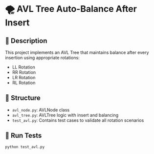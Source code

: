 # 🌪️ AVL Tree Auto-Balance After Insert

## 📜 Description
This project implements an AVL Tree that maintains balance after every insertion using appropriate rotations:
- LL Rotation
- RR Rotation
- LR Rotation
- RL Rotation

## 📂 Structure
- `avl_node.py`: AVLNode class
- `avl_tree.py`: AVLTree logic with insert and balancing
- `test_avl.py`: Contains test cases to validate all rotation scenarios

## 🚀 Run Tests
```bash
python test_avl.py
```
